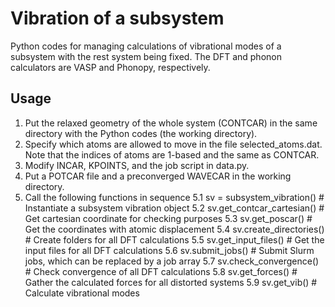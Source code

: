 # Vibration of a subsystem

Python codes for managing calculations of vibrational modes of a subsystem with the rest system being fixed. The DFT and phonon calculators are VASP and Phonopy, respectively. 

## Usage

1. Put the relaxed geometry of the whole system (CONTCAR) in the same directory with the Python codes (the working directory).
2. Specify which atoms are allowed to move in the file selected_atoms.dat. Note that the indices of atoms are 1-based and the same as CONTCAR.
3. Modify INCAR, KPOINTS, and the job script in data.py.
4. Put a POTCAR file and a preconverged WAVECAR in the working directory.
5. Call the following functions in sequence
   5.1 sv = subsystem_vibration() # Instantiate a subsystem vibration object
   5.2 sv.get_contcar_cartesian() # Get cartesian coordinate for checking purposes
   5.3 sv.get_poscar() # Get the coordinates with atomic displacement
   5.4 sv.create_directories() # Create folders for all DFT calculations
   5.5 sv.get_input_files() # Get the input files for all DFT calculations
   5.6 sv.submit_jobs() # Submit Slurm jobs, which can be replaced by a job array
   5.7 sv.check_convergence() # Check convergence of all DFT calculations
   5.8 sv.get_forces() # Gather the calculated forces for all distorted systems
   5.9 sv.get_vib() # Calculate vibrational modes
